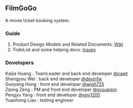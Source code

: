 ## FilmGoGo


A movie ticket booking system.

### Guide
1. Product Design Models and Related Documents: [Wiki](https://github.com/cajet/FilmGoGo/wiki)
2. TodoList and some helping docs: [Issues](https://github.com/cajet/FilmGoGo/issues)

### Developers
Kaijia Huang : TeamLeader and back end developer [@cajet](https://github.com/cajet)</br>
Shengyou Wei : back end developer [@devin1w](https://github.com/devin1w)</br>
Guoyang Hong : front end developer [@wigh725](https://github.com/wigh725)</br>
Ziping Zeng : PM and front end developer [@sysupipin](https://github.com/sysupipin)</br> 
Pengyu Yang : front end developer [@ypy1205](https://github.com/ypy1205)</br>
Yuanhong Liao : testing engineer</br>

